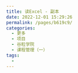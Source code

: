 ```yaml
---
title: 读Excel - 副本
date: 2022-12-01 15:29:26
permalink: /pages/b619c9/
categories:
  - 更多
  - 项目
  - 谷粒学院
  - 课程管理（一）
tags:
  - 
---
```


